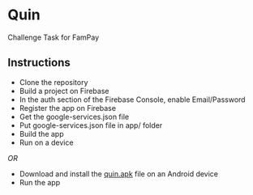 # Quin
Challenge Task for FamPay

## Instructions
* Clone the repository
* Build a project on Firebase
* In the auth section of the Firebase Console, enable Email/Password
* Register the app on Firebase
* Get the google-services.json file
* Put google-services.json file in app/ folder
* Build the app
* Run on a device

*OR*
* Download and install the [quin.apk](https://github.com/reallyinvincible/Quin/blob/master/quin.apk) file on an Android device
* Run the app
